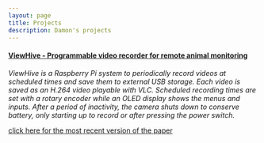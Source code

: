 ```yaml
---
layout: page
title: Projects
description: Damon's projects
---
```




#### <u>ViewHive - Programmable video recorder for remote animal monitoring</u>
*ViewHive is a Raspberry Pi system to periodically record videos at scheduled times and save them to external USB storage. Each video is saved as an H.264 video playable with VLC.
Scheduled recording times are set with a rotary encoder while an OLED display shows the menus and inputs.
After a period of inactivity, the camera shuts down to conserve battery, only starting up to record or after pressing the power switch.*

[click here for the most recent version of the paper](https://github.com/damonmcc/ViewHive)


<!-- Note: this is how to write a comment in HTML. Everything in here won't show up on your webpage.-->

<!--
To increase the size of the title, use fewer # in front of the paper title.
To decrease the size of the title, use more #. 
To remove the italics, remove the * before and after the description
To remove the underline from the title, remove the <u> tags (<u> and </u>)
-->	